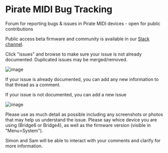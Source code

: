 # Pirate MIDI Bug Tracking
Forum for reporting bugs &amp; issues in Pirate MIDI devices - open for public contributions

Public access beta firmware and community is available in our [Slack channel](https://join.slack.com/t/piratemidi/shared_invite/zt-18puulc2t-nElrkk3JVu1qwHsovK9iog).

Click "issues" and browse to make sure your issue is not already documented. Duplicated issues may be merged/removed.

![image](https://user-images.githubusercontent.com/59382082/121623750-9d2f1f80-cab3-11eb-8a53-a752afbb7109.png)


If your issue is already documented, you can add any new information to that thread as a comment. 

If your issue is not documented, you can add a new issue


![image](https://user-images.githubusercontent.com/59382082/121623926-ef704080-cab3-11eb-84a1-e617a3504597.png)


Please use as much detail as possible including any screenshots or photos that may help us understand the issue. Please say whice device you are using (Bridge6 or Bridge4), as well as the firmware version (visible in "Menu>System").

Simon and Sam will be able to interact with your comments and clarify for more information. 

